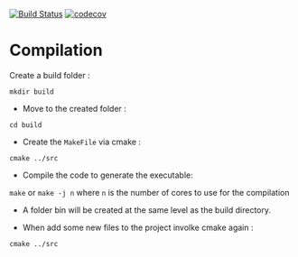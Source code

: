 [![Build Status](https://travis-ci.org/ViBOT-Erasmus/BSCVDemoCpp.svg?branch=master)](https://travis-ci.org/ViBOT-Erasmus/BSCVDemoCpp) [![codecov](https://codecov.io/gh/ViBOT-Erasmus/BSCVDemoCpp/branch/master/graph/badge.svg)](https://codecov.io/gh/ViBOT-Erasmus/BSCVDemoCpp)

# Compilation
 Create a build folder :

`mkdir build`

* Move to the created folder :

`cd build`

* Create the `MakeFile` via cmake :

`cmake ../src` 

* Compile the code to generate the executable:

`make` or `make -j n` where `n` is the number of cores to use for the compilation

* A folder bin will be created at the same level as the build directory.

* When add some new files to the project involke cmake again :

`cmake ../src` 
